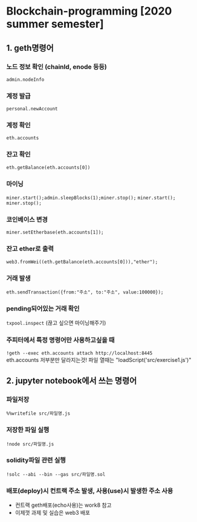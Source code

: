 # Blockchain-programming [2020 summer semester]


## 1. geth명령어
### 노드 정보 확인 (chainId, enode 등등)
`admin.nodeInfo`

### 계정 발급
`personal.newAccount`

### 계정 확인
`eth.accounts`

### 잔고 확인
`eth.getBalance(eth.accounts[0])`

### 마이닝
`miner.start();admin.sleepBlocks(1);miner.stop();`
`miner.start(); miner.stop();`

### 코인베이스 변경
`miner.setEtherbase(eth.accounts[1]);`

### 잔고 ether로 출력
`web3.fromWei((eth.getBalance(eth.accounts[0])),"ether");`

### 거래 발생
`eth.sendTransaction({from:"주소", to:"주소", value:100000});`

### pending되어있는 거래 확인
`txpool.inspect`
(끊고 싶으면 마이닝해주기)

### 주피터에서 특정 명령어만 사용하고싶을 때
`!geth --exec eth.accounts attach http://localhost:8445`  
eth.accounts 저부분만 달라지는것! 파일 열때는 "loadScript('src/exercise1.js')"

## 2. jupyter notebook에서 쓰는 명령어
### 파일저장
`%%writefile src/파일명.js`

### 저장한 파일 실행
`!node src/파일명.js`

### solidity파일 관련 실행
`!solc --abi --bin --gas src/파일명.sol`

### 배포(deploy)시 컨트랙 주소 발생, 사용(use)시 발생한 주소 사용
* 컨트랙 geth배포(echo사용)는 work8 참고
* 이제껏 과제 및 실습은 web3 배포
